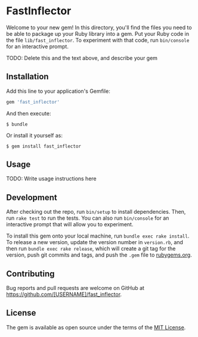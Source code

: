 # FastInflector

Welcome to your new gem! In this directory, you'll find the files you need to be able to package up your Ruby library into a gem. Put your Ruby code in the file `lib/fast_inflector`. To experiment with that code, run `bin/console` for an interactive prompt.

TODO: Delete this and the text above, and describe your gem

## Installation

Add this line to your application's Gemfile:

```ruby
gem 'fast_inflector'
```

And then execute:

    $ bundle

Or install it yourself as:

    $ gem install fast_inflector

## Usage

TODO: Write usage instructions here

## Development

After checking out the repo, run `bin/setup` to install dependencies. Then, run `rake test` to run the tests. You can also run `bin/console` for an interactive prompt that will allow you to experiment.

To install this gem onto your local machine, run `bundle exec rake install`. To release a new version, update the version number in `version.rb`, and then run `bundle exec rake release`, which will create a git tag for the version, push git commits and tags, and push the `.gem` file to [rubygems.org](https://rubygems.org).

## Contributing

Bug reports and pull requests are welcome on GitHub at https://github.com/[USERNAME]/fast_inflector.

## License

The gem is available as open source under the terms of the [MIT License](http://opensource.org/licenses/MIT).
